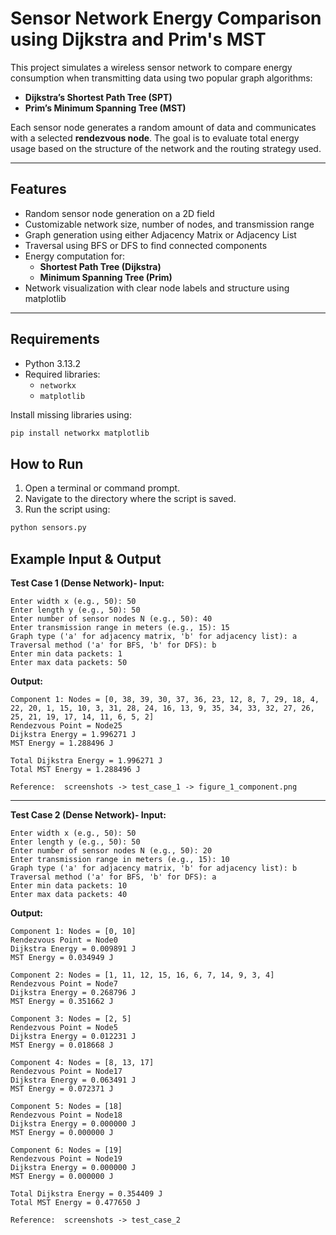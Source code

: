 #  Sensor Network Energy Comparison using Dijkstra and Prim's MST

This project simulates a wireless sensor network to compare energy consumption when transmitting data using two popular graph algorithms:

- **Dijkstra’s Shortest Path Tree (SPT)**
- **Prim’s Minimum Spanning Tree (MST)**

Each sensor node generates a random amount of data and communicates with a selected **rendezvous node**. The goal is to evaluate total energy usage based on the structure of the network and the routing strategy used.

---

##  Features

- Random sensor node generation on a 2D field
- Customizable network size, number of nodes, and transmission range
- Graph generation using either Adjacency Matrix or Adjacency List
- Traversal using BFS or DFS to find connected components
- Energy computation for:
  - **Shortest Path Tree (Dijkstra)**
  - **Minimum Spanning Tree (Prim)**
- Network visualization with clear node labels and structure using matplotlib

---

## Requirements
- Python 3.13.2
- Required libraries:
  - `networkx`
  - `matplotlib`

Install missing libraries using:
```sh
pip install networkx matplotlib
```

## How to Run
1. Open a terminal or command prompt.
2. Navigate to the directory where the script is saved.
3. Run the script using:
```sh
python sensors.py
```

## Example Input & Output
**Test Case 1 (Dense Network)- Input:**
```
Enter width x (e.g., 50): 50
Enter length y (e.g., 50): 50
Enter number of sensor nodes N (e.g., 50): 40
Enter transmission range in meters (e.g., 15): 15
Graph type ('a' for adjacency matrix, 'b' for adjacency list): a
Traversal method ('a' for BFS, 'b' for DFS): b
Enter min data packets: 1
Enter max data packets: 50
```
**Output:**
```
Component 1: Nodes = [0, 38, 39, 30, 37, 36, 23, 12, 8, 7, 29, 18, 4, 22, 20, 1, 15, 10, 3, 31, 28, 24, 16, 13, 9, 35, 34, 33, 32, 27, 26, 25, 21, 19, 17, 14, 11, 6, 5, 2]
Rendezvous Point = Node25
Dijkstra Energy = 1.996271 J
MST Energy = 1.288496 J

Total Dijkstra Energy = 1.996271 J
Total MST Energy = 1.288496 J
```

```
Reference:  screenshots -> test_case_1 -> figure_1_component.png
```

---

**Test Case 2 (Dense Network)- Input:**
```
Enter width x (e.g., 50): 50
Enter length y (e.g., 50): 50
Enter number of sensor nodes N (e.g., 50): 20
Enter transmission range in meters (e.g., 15): 10
Graph type ('a' for adjacency matrix, 'b' for adjacency list): b
Traversal method ('a' for BFS, 'b' for DFS): a
Enter min data packets: 10
Enter max data packets: 40
```


**Output:**
```
Component 1: Nodes = [0, 10]
Rendezvous Point = Node0
Dijkstra Energy = 0.009891 J
MST Energy = 0.034949 J

Component 2: Nodes = [1, 11, 12, 15, 16, 6, 7, 14, 9, 3, 4]
Rendezvous Point = Node7
Dijkstra Energy = 0.268796 J
MST Energy = 0.351662 J

Component 3: Nodes = [2, 5]
Rendezvous Point = Node5
Dijkstra Energy = 0.012231 J
MST Energy = 0.018668 J

Component 4: Nodes = [8, 13, 17]
Rendezvous Point = Node17
Dijkstra Energy = 0.063491 J
MST Energy = 0.072371 J

Component 5: Nodes = [18]
Rendezvous Point = Node18
Dijkstra Energy = 0.000000 J
MST Energy = 0.000000 J

Component 6: Nodes = [19]
Rendezvous Point = Node19
Dijkstra Energy = 0.000000 J
MST Energy = 0.000000 J

Total Dijkstra Energy = 0.354409 J
Total MST Energy = 0.477650 J
```

```
Reference:  screenshots -> test_case_2
```